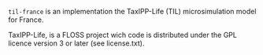 `til-france` is an implementation the TaxIPP-Life (TIL) microsimulation model for France.

TaxIPP-Life, is a FLOSS project wich code is distributed under the GPL licence version 3 or later (see license.txt).
